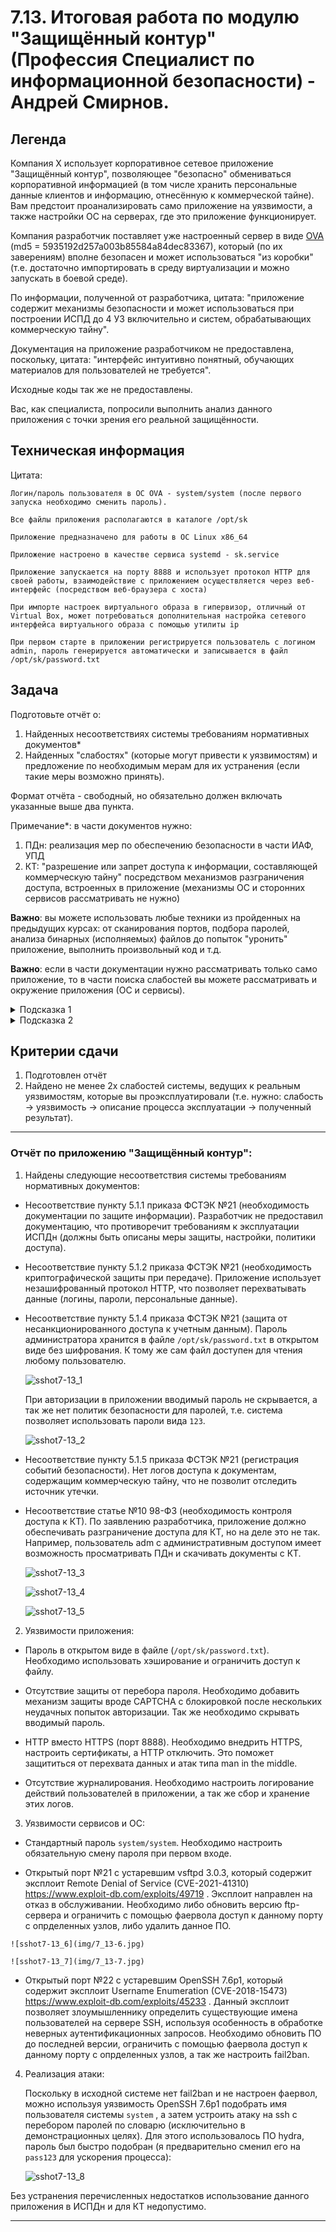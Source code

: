 # 7.13. Итоговая работа по модулю "Защищённый контур" (Профессия Специалист по информационной безопасности) - Андрей Смирнов.

## Легенда

Компания Х использует корпоративное сетевое приложение "Защищённый контур", позволяющее "безопасно" обмениваться корпоративной информацией (в том числе хранить персональные данные клиентов и информацию, отнесённую к коммерческой тайне). Вам предстоит проанализировать само приложение на уязвимости, а также настройки ОС на серверах, где это приложение функционирует.

Компания разработчик поставляет уже настроенный сервер в виде [OVA](https://drive.google.com/file/d/1YMAQjcHKimoWVMCAr7G7-ZgNk1cvBaFU/view?usp=sharing) (md5 = 5935192d257a003b85584a84dec83367), который (по их заверениям) вполне безопасен и может использоваться "из коробки" (т.е. достаточно импортировать в среду виртуализации и можно запускать в боевой среде).

По информации, полученной от разработчика, цитата: "приложение содержит механизмы безопасности и может использоваться при построении ИСПД до 4 УЗ включительно и систем, обрабатывающих коммерческую тайну".

Документация на приложение разработчиком не предоставлена, поскольку, цитата: "интерфейс интуитивно понятный, обучающих материалов для пользователей не требуется".

Исходные коды так же не предоставлены.

Вас, как специалиста, попросили выполнить анализ данного приложения с точки зрения его реальной защищённости.

## Техническая информация

Цитата:
```
Логин/пароль пользователя в ОС OVA - system/system (после первого запуска необходимо сменить пароль).

Все файлы приложения располагаются в каталоге /opt/sk

Приложение предназначено для работы в ОС Linux x86_64

Приложение настроено в качестве сервиса systemd - sk.service

Приложение запускается на порту 8888 и использует протокол HTTP для своей работы, взаимодействие с приложением осуществляется через веб-интерфейс (посредством веб-браузера с хоста)

При импорте настроек виртуального образа в гипервизор, отличный от Virtual Box, может потребоваться дополнительная настройка сетевого интерфейса виртуального образа с помощью утилиты ip

При первом старте в приложении регистрируется пользователь с логином admin, пароль генерируется автоматически и записывается в файл /opt/sk/password.txt
```

## Задача

Подготовьте отчёт о:
1. Найденных несоответствиях системы требованиям нормативных документов*
1. Найденных "слабостях" (которые могут привести к уязвимостям) и предложение по необходимым мерам для их устранения (если такие меры возможно принять).

Формат отчёта - свободный, но обязательно должен включать указанные выше два пункта.

Примечание*: в части документов нужно:
1. ПДн: реализация мер по обеспечению безопасности в части ИАФ, УПД
1. КТ: "разрешение или запрет доступа к информации, составляющей коммерческую тайну" посредством механизмов разграничения доступа, встроенных в приложение (механизмы ОС и сторонних сервисов рассматривать не нужно)

**Важно**: вы можете использовать любые техники из пройденных на предыдущих курсах: от сканирования портов, подбора паролей, анализа бинарных (исполняемых) файлов до попыток "уронить" приложение, выполнить произвольный код и т.д.

**Важно**: если в части документации нужно рассматривать только само приложение, то в части поиска слабостей вы можете рассматривать и окружение приложения (ОС и сервисы).

<details>
<summary>Подсказка 1</summary>

Попробуйте пройтись по [CWE TOP 25 2020](https://cwe.mitre.org/top25/archive/2020/2020_cwe_top25.html), не обращая внимания на то, что мы ещё не прходили (SQL, CSRF, XML и т.д.).
</details>

<details>
<summary>Подсказка 2</summary>

Перечень мер защиты, которые необходимо реализовать приведён в [21 приказе ФСТЭК России](https://fstec.ru/dokumenty/vse-dokumenty/prikazy/prikaz-fstek-rossii-ot-18-fevralya-2013-g-n-21)
</details>


## Критерии сдачи

1. Подготовлен отчёт
1. Найдено не менее 2х слабостей системы, ведущих к реальным уязвимостям, которые вы проэксплуатировали (т.е. нужно: слабость -> уязвимость -> описание процесса эксплуатации -> полученный результат).



-----


### Отчёт по приложению "Защищённый контур":

 1. Найдены следующие несоответствия системы требованиям нормативных документов:
   
  - Несоответствие пункту 5.1.1 приказа ФСТЭК №21 (необходимость документации по защите информации). 
    Разработчик не предоставил документацию, что противоречит требованиям к эксплуатации ИСПДн (должны быть описаны меры защиты, настройки, политики доступа). 

  - Несоответствие пункту 5.1.2 приказа ФСТЭК №21 (необходимость криптографической защиты при передаче). 
    Приложение использует незашифрованный протокол HTTP, что позволяет перехватывать данные (логины, пароли, персональные данные). 

  - Несоответствие пункту 5.1.4 приказа ФСТЭК №21 (защита от несанкционированного доступа к учетным данным).
    Пароль администратора хранится в файле `/opt/sk/password.txt`  в открытом виде без шифрования. К тому же сам файл доступен для чтения любому пользователю.

    ![sshot7-13_1](img/7_13-1.jpg)


    При авторизации в приложении вводимый пароль не скрывается, а так же нет политик безопасности для паролей, т.е. система позволяет использовать пароли вида `123`.
    
    ![sshot7-13_2](img/7_13-2.jpg)


  - Несоответствие пункту 5.1.5 приказа ФСТЭК №21 (регистрация событий безопасности).
    Нет логов доступа к документам, содержащим коммерческую тайну, что не позволит отследить источник утечки.

  - Несоответствие статье №10 98-ФЗ (необходимость контроля доступа к КТ).
    По заявлению разработчика, приложение должно обеспечивать разграничение доступа для КТ, но на деле это не так. Например, пользователь adm с административным доступом имеет возможность просматривать ПДн и скачивать документы с КТ.

    ![sshot7-13_3](img/7_13-3.jpg)

    ![sshot7-13_4](img/7_13-4.jpg)

    ![sshot7-13_5](img/7_13-5.jpg)



 2. Уязвимости приложения:
   
   - Пароль в открытом виде в файле (`/opt/sk/password.txt`). Необходимо использовать хэширование и ограничить доступ к файлу.
  
   - Отсутствие защиты от перебора пароля. Необходимо добавить механизм защиты вроде CAPTCHA с блокировкой после нескольких неудачных попыток авторизации. Так же необходимо скрывать вводимый пароль.
  
   - HTTP вместо HTTPS (порт 8888). Необходимо внедрить HTTPS, настроить сертификаты, а HTTP отключить. Это поможет защититься от перехвата данных и атак типа man in the middle.
  
   - Отсутствие журналирования. Необходимо настроить логирование действий пользователей в приложении, а так же сбор и хранение этих логов.



 3. Уязвимости сервисов и ОС:  
   
   - Стандартный пароль `system/system`. Необходимо настроить обязательную смену пароля при первом входе.
  
   - Открытый порт №21 с устаревшим vsftpd 3.0.3, который содержит эксплоит Remote Denial of Service (CVE-2021-41310) https://www.exploit-db.com/exploits/49719 . Эксплоит направлен на отказ в обслуживании. 
   Необходимо либо обновить версию ftp-сервера и ограничить с помощью фаервола доступ к данному порту с опрделенных узлов, либо удалить данное ПО.

    ![sshot7-13_6](img/7_13-6.jpg)

    ![sshot7-13_7](img/7_13-7.jpg)

   - Открытый порт №22 с устаревшим OpenSSH 7.6p1, который содержит эксплоит Username Enumeration (CVE-2018-15473) https://www.exploit-db.com/exploits/45233 . Данный эксплоит позволяет злоумышленнику определить существующие имена пользователей на сервере SSH, используя особенность в обработке неверных аутентификационных запросов. 
   Необходимо обновить ПО до последней версии, ограничить с помощью фаервола доступ к данному порту с опрделенных узлов, а так же настроить fail2ban.
   

4. Реализация атаки:
   
   Поскольку в исходной системе нет fail2ban и не настроен фаервол, можно используя уязвимость OpenSSH 7.6p1 подобрать имя пользователя системы `system` , а затем устроить атаку на ssh с перебором паролей по словарю (исключительно в демонстрационных целях). Для этого использовалось ПО hydra, пароль был быстро подобран (я предварительно сменил его на `pass123` для ускорения процесса):

   ![sshot7-13_8](img/7_13-8.jpg)


Без устранения перечисленных недостатков использование данного приложения в ИСПДн и для КТ недопустимо.


-----